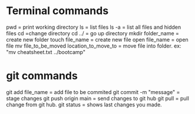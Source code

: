 # Terminal commands

pwd = print working directory
ls  = list files
ls -a = list all files and hidden files
cd  =change directory
cd ../ = go up directory
mkdir folder_name = create new folder
touch file_name = create new file
open file_name = open file
mv file_to_be_moved location_to_move_to = move file into folder. ex: "mv cheatsheet.txt ../bootcamp" 

# git commands

git add file_name = add file to be commited
git commit -m "message" = stage changes
git push origin main = send changes to git hub
git pull = pull change from git hub.
git status = shows last changes you made.